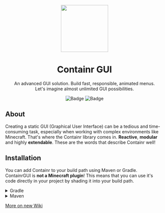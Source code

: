 <div align="center">
<!-- Image -->
<br>
<img src="https://user-images.githubusercontent.com/67344817/221914079-d2b0aa8d-4895-4b11-9d7a-7f338e56cb5f.png" width=150 height=150>

# Containr GUI
An advanced GUI solution. Build fast, responsible, animated menus.<br>Let's imagine almost unlimited GUI possibilities.<br>

![Badge](https://img.shields.io/jitpack/version/com.github.ZorTik/ContainrGUI?style=for-the-badge) ![Badge](https://img.shields.io/github/license/ZorTik/ContainrGUI?style=for-the-badge)
</div>

## About
Creating a static GUI (Graphical User Interface) can be a tedious and time-consuming task, especially when working with complex environments like Minecraft. That's where the Containr library comes in. **Reactive**, **modular** and highly **extendable**. These are the words that describe Containr well!

## Installation
You can add Containr to your build path using Maven or Gradle. ContainrGUI is **not a Minecraft plugin**! This means that you can use it's code directly in your project by shading it into your build path.

<details><summary>Gradle</summary>

Add this project to your build path using Gradle with JitPack as represented below.
```gradle
repositories {
	maven { url = 'https://jitpack.io' }
}
```
```gradle
dependencies {
	implementation 'com.github.ZorTik:ContainrGUI:Tag'
}
```
</details>

<details><summary>Maven</summary>

You can also use Maven with JitPack as seen below.
```xml
<repositories>
	<repository>
		<id>jitpack.io</id>
		<url>https://jitpack.io</url>
	</repository>
</repositories>
```
```xml
<dependency>
	<groupId>com.github.ZorTik</groupId>
		<artifactId>ContainrGUI</artifactId>
	<version>Version</version>
</dependency>
```
</details>

[More on new Wiki](https://github.com/ZorTik/ContainrGUI/wiki)
